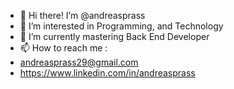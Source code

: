-  👋 Hi there! I’m @andreasprass
-  👀 I’m interested in Programming, and Technology
-  🌱 I’m currently mastering Back End Developer
-  📫 How to reach me :
-  andreasprass29@gmail.com
-  https://www.linkedin.com/in/andreasprass
